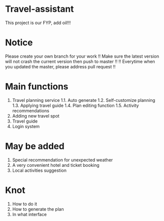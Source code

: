 # Travel-assistant
This project is our FYP, add oil!!!

# Notice
Please create your own branch for your work
!! Make sure the latest version will not crash the current version then push to master !!
!! Everytime when you updated the master, please address pull request !!

# Main functions
1.	Travel planning service
  1.1.	Auto generate
  1.2.	Self-customize planning
  1.3.	Applying travel guide
  1.4.	Plan editing function 
  1.5.	Activity recommendations
2.	Adding new travel spot
3.	Travel guide
4.	Login system

# May be added
1.	Special recommendation for unexpected weather 
2.	A very convenient hotel and ticket booking
3.	Local activities suggestion

# Knot
1. How to do it
2. How to generate the plan
3. In what interface
